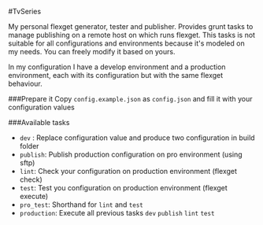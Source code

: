 #TvSeries

My personal flexget generator, tester and publisher.
Provides grunt tasks to manage publishing on a remote host on which runs flexget. 
This tasks is not suitable for all configurations and environments because it's modeled on my needs. You can freely modify it based on yours.

In my configuration I have a develop environment and a production environment, each with its configuration but with the same flexget behaviour.

###Prepare it
Copy `config.example.json` as `config.json` and fill it with your configuration values

###Available tasks

- `dev` : Replace configuration value and produce two configuration in build folder
- `publish`: Publish production configuration on pro environment (using sftp)
- `lint`: Check your configuration on production environment (flexget check)
- `test`: Test you configuration on production environment (flexget execute)
- `pro_test`: Shorthand for `lint` and `test`
- `production`: Execute all previous tasks `dev` `publish` `lint` `test`